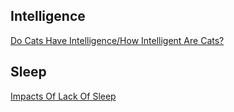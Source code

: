 
## Intelligence

[Do Cats Have Intelligence/How Intelligent Are Cats?](http://messybeast.com/intelligence.htm#demotivate)

## Sleep
[Impacts Of Lack Of Sleep](https://belkarx.github.io/posts/finished/Impacts%20Of%20Lack%20Of%20Sleep.html)